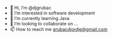 - 👋 Hi, I’m @djgrubac
- 👀 I’m interested in software development
- 🌱 I’m currently learning Java
- 💞️ I’m looking to collaborate on ...
- 📫 How to reach me grubacdjordje@gmail.com

<!---
djgrubac/djgrubac is a ✨ special ✨ repository because its `README.md` (this file) appears on your GitHub profile.
You can click the Preview link to take a look at your changes.
--->
